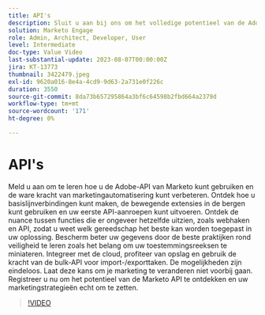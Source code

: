 ```yaml
---
title: API's
description: Sluit u aan bij ons om het volledige potentieel van de Adobe van de Marketo API te ontsluiten, van het maken van uw eerste API-aanroepen tot het benutten van bulkAPI's voor import-/exporttaken, het verkennen van websites versus API en het leren van beste praktijken voor gegevensbeveiliging en cloudintegratie, met eindeloze mogelijkheden om uw marketingstrategieën te veranderen.
solution: Marketo Engage
role: Admin, Architect, Developer, User
level: Intermediate
doc-type: Value Video
last-substantial-update: 2023-08-07T00:00:00Z
jira: KT-13773
thumbnail: 3422479.jpeg
exl-id: 9620a016-8e4a-4cd9-9d63-2a731e0f226c
duration: 3550
source-git-commit: 8da73b657295864a3bf6c64598b2fbd664a2379d
workflow-type: tm+mt
source-wordcount: '171'
ht-degree: 0%

---
```


# API&#39;s

Meld u aan om te leren hoe u de Adobe-API van Marketo kunt gebruiken en de ware kracht van marketingautomatisering kunt verbeteren. Ontdek hoe u basislijnverbindingen kunt maken, de bewegende extensies in de bergen kunt gebruiken en uw eerste API-aanroepen kunt uitvoeren. Ontdek de nuance tussen functies die er ongeveer hetzelfde uitzien, zoals webhaken en API, zodat u weet welk gereedschap het beste kan worden toegepast in uw oplossing. Bescherm beter uw gegevens door de beste praktijken rond veiligheid te leren zoals het belang om uw toestemmingsreeksen te miniateren. Integreer met de cloud, profiteer van opslag en gebruik de kracht van de bulk-API voor import-/exporttaken. De mogelijkheden zijn eindeloos. Laat deze kans om je marketing te veranderen niet voorbij gaan. Registreer u nu om het potentieel van de Marketo API te ontdekken en uw marketingstrategieën echt om te zetten.

>[!VIDEO](https://video.tv.adobe.com/v/3422479/?learn=on)
